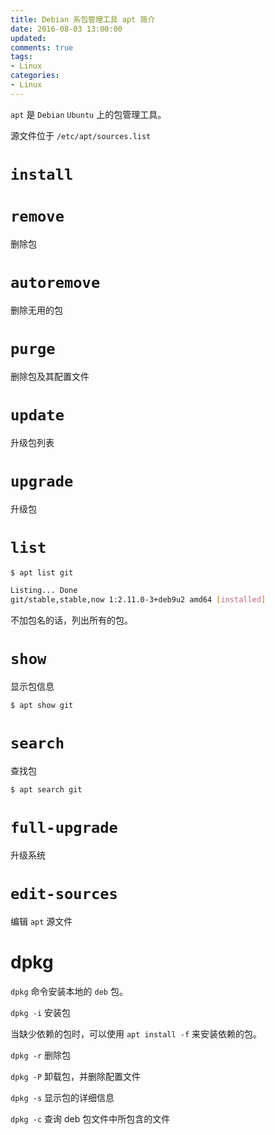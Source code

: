 ```yaml
---
title: Debian 系包管理工具 apt 简介
date: 2016-08-03 13:00:00
updated:
comments: true
tags:
- Linux
categories:
- Linux
---
```


`apt` 是 `Debian` `Ubuntu` 上的包管理工具。

<!--more-->

源文件位于 `/etc/apt/sources.list`

# `install`

# `remove`

删除包

# `autoremove`

删除无用的包

# `purge`

删除包及其配置文件

# `update`

升级包列表

# `upgrade`

升级包

# `list`

```bash
$ apt list git

Listing... Done
git/stable,stable,now 1:2.11.0-3+deb9u2 amd64 [installed]
```

不加包名的话，列出所有的包。

# `show`

显示包信息

```bash
$ apt show git
```

# `search`

查找包

```bash
$ apt search git
```

# `full-upgrade`

升级系统

# `edit-sources`

编辑 `apt` 源文件

# dpkg

`dpkg` 命令安装本地的 `deb` 包。

`dpkg -i` 安装包

当缺少依赖的包时，可以使用 `apt install -f` 来安装依赖的包。

`dpkg -r` 删除包

`dpkg -P` 卸载包，并删除配置文件

`dpkg -s` 显示包的详细信息

`dpkg -c` 查询 deb 包文件中所包含的文件
